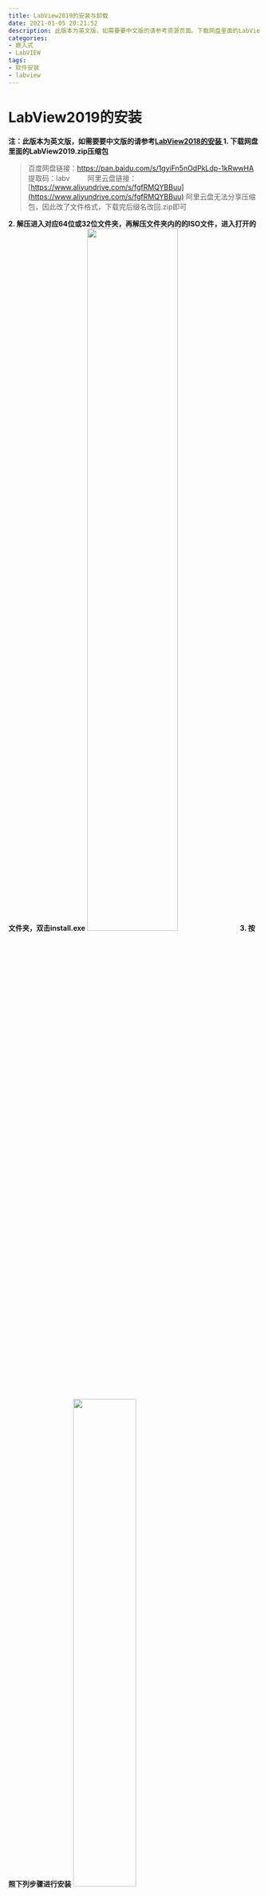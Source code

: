 ```yaml
---
title: LabView2019的安装与卸载
date: 2021-01-05 20:21:52
description: 此版本为英文版，如需要要中文版的请参考资源页面。下载网盘里面的LabView2019.zip压缩包，解压进入对应64位或32位文件夹，再解压文件夹内的的ISO文件，进入打开的文件夹，双击install.exe安装
categories:
- 嵌入式
- LabVIEW
tags:
- 软件安装
- labview
---
```


# LabView2019的安装
**注：此版本为英文版，如需要要中文版的请参考[LabView2018的安装
](https://blog.csdn.net/weixin_44543463/article/details/112323169)**
**1. 下载网盘里面的LabView2019.zip压缩包**
>百度网盘链接：[https://pan.baidu.com/s/1gyiFn5nOdPkLdp-1kRwwHA ](https://pan.baidu.com/s/1gyiFn5nOdPkLdp-1kRwwHA)
>提取码：labv
>&emsp;&emsp;
>阿里云盘链接：[https://www.aliyundrive.com/s/fgfRMQYBBuu](https://www.aliyundrive.com/s/fgfRMQYBBuu)
>阿里云盘无法分享压缩包，因此改了文件格式，下载完后缀名改回.zip即可


**2. 解压进入对应64位或32位文件夹，再解压文件夹内的的ISO文件，进入打开的文件夹，双击install.exe**
<img src="https://img-blog.csdnimg.cn/20210104114600105.png?x-oss-process=image/watermark,type_ZmFuZ3poZW5naGVpdGk,shadow_10,text_aHR0cHM6Ly9ibG9nLmNzZG4ubmV0L3dlaXhpbl80NDU0MzQ2Mw==,size_16,color_FFFFFF,t_70" width="60%">
**3. 按照下列步骤进行安装**
<img src="https://img-blog.csdnimg.cn/20210104114709712.png?x-oss-process=image/watermark,type_ZmFuZ3poZW5naGVpdGk,shadow_10,text_aHR0cHM6Ly9ibG9nLmNzZG4ubmV0L3dlaXhpbl80NDU0MzQ2Mw==,size_16,color_FFFFFF,t_70" width="50%">
<img src="https://img-blog.csdnimg.cn/20210104114758490.png?x-oss-process=image/watermark,type_ZmFuZ3poZW5naGVpdGk,shadow_10,text_aHR0cHM6Ly9ibG9nLmNzZG4ubmV0L3dlaXhpbl80NDU0MzQ2Mw==,size_16,color_FFFFFF,t_70" width="50%">
<img src="https://img-blog.csdnimg.cn/20210104114822143.png?x-oss-process=image/watermark,type_ZmFuZ3poZW5naGVpdGk,shadow_10,text_aHR0cHM6Ly9ibG9nLmNzZG4ubmV0L3dlaXhpbl80NDU0MzQ2Mw==,size_16,color_FFFFFF,t_70" width="50%">
<img src="https://img-blog.csdnimg.cn/2021010411485786.png?x-oss-process=image/watermark,type_ZmFuZ3poZW5naGVpdGk,shadow_10,text_aHR0cHM6Ly9ibG9nLmNzZG4ubmV0L3dlaXhpbl80NDU0MzQ2Mw==,size_16,color_FFFFFF,t_70" width="50%">
<img src="https://img-blog.csdnimg.cn/20210104114922913.png?x-oss-process=image/watermark,type_ZmFuZ3poZW5naGVpdGk,shadow_10,text_aHR0cHM6Ly9ibG9nLmNzZG4ubmV0L3dlaXhpbl80NDU0MzQ2Mw==,size_16,color_FFFFFF,t_70" width="50%">
<img src="https://img-blog.csdnimg.cn/20210104114949815.png?x-oss-process=image/watermark,type_ZmFuZ3poZW5naGVpdGk,shadow_10,text_aHR0cHM6Ly9ibG9nLmNzZG4ubmV0L3dlaXhpbl80NDU0MzQ2Mw==,size_16,color_FFFFFF,t_70" width="50%">
<img src="https://img-blog.csdnimg.cn/2021010411501288.png?x-oss-process=image/watermark,type_ZmFuZ3poZW5naGVpdGk,shadow_10,text_aHR0cHM6Ly9ibG9nLmNzZG4ubmV0L3dlaXhpbl80NDU0MzQ2Mw==,size_16,color_FFFFFF,t_70" width="50%">
等待一段时间的安装
<img src="https://img-blog.csdnimg.cn/20210104120355448.png" width="60%">
<img src="https://img-blog.csdnimg.cn/20210104120440529.png?x-oss-process=image/watermark,type_ZmFuZ3poZW5naGVpdGk,shadow_10,text_aHR0cHM6Ly9ibG9nLmNzZG4ubmV0L3dlaXhpbl80NDU0MzQ2Mw==,size_16,color_FFFFFF,t_70" width="50%">
这里不要登陆账号，直接关闭所有窗口，然后点击立即重启。
<img src="https://img-blog.csdnimg.cn/20210104120735952.png?x-oss-process=image/watermark,type_ZmFuZ3poZW5naGVpdGk,shadow_10,text_aHR0cHM6Ly9ibG9nLmNzZG4ubmV0L3dlaXhpbl80NDU0MzQ2Mw==,size_16,color_FFFFFF,t_70" width="50%">
**3. 进行软件的破解**
打开Crack文件夹下面的破解工具
<img src="https://img-blog.csdnimg.cn/20210104121616790.png?x-oss-process=image/watermark,type_ZmFuZ3poZW5naGVpdGk,shadow_10,text_aHR0cHM6Ly9ibG9nLmNzZG4ubmV0L3dlaXhpbl80NDU0MzQ2Mw==,size_16,color_FFFFFF,t_70" width="60%">
鼠标右键激活，将所有都变成绿色
<img src="https://img-blog.csdnimg.cn/20210104121903353.png?x-oss-process=image/watermark,type_ZmFuZ3poZW5naGVpdGk,shadow_10,text_aHR0cHM6Ly9ibG9nLmNzZG4ubmV0L3dlaXhpbl80NDU0MzQ2Mw==,size_16,color_FFFFFF,t_70" width="40%">
至此完成了LabView的安装和破解，接下来就可以正常使用了。
在开始菜单中所有应用中可以找到新安装的LabView2019
<img src="https://img-blog.csdnimg.cn/20210104122111240.png?x-oss-process=image/watermark,type_ZmFuZ3poZW5naGVpdGk,shadow_10,text_aHR0cHM6Ly9ibG9nLmNzZG4ubmV0L3dlaXhpbl80NDU0MzQ2Mw==,size_16,color_FFFFFF,t_70" width="60%">
# LabView2019的卸载
打开控制面板，按照安装时间排序，找到图示的程序，双击卸载
<img src="https://img-blog.csdnimg.cn/20210104161910299.png?x-oss-process=image/watermark,type_ZmFuZ3poZW5naGVpdGk,shadow_10,text_aHR0cHM6Ly9ibG9nLmNzZG4ubmV0L3dlaXhpbl80NDU0MzQ2Mw==,size_16,color_FFFFFF,t_70" width="60%">
选择删除全部
<img src="https://img-blog.csdnimg.cn/20210104162033580.png?x-oss-process=image/watermark,type_ZmFuZ3poZW5naGVpdGk,shadow_10,text_aHR0cHM6Ly9ibG9nLmNzZG4ubmV0L3dlaXhpbl80NDU0MzQ2Mw==,size_16,color_FFFFFF,t_70" width="60%">
再在控制面板中删除其它有关LabView的程序
